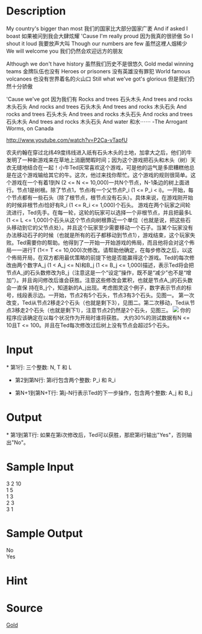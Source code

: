 
# Description

<div class="content">My country&#39;s bigger than most		我们的国家比大部分国家广袤
And if asked I boast			如果被问到我会大肆炫耀
&#39;Cause I&#39;m really proud			因为我真的很骄傲
So I shout it loud			我要放声大叫
Though our numbers are few		虽然这裡人烟稀少
We will welcome you			我们仍然会欢迎远方的朋友

Although we don&#39;t have history		虽然我们历史不是很悠久
Gold medal winning teams		金牌队伍也没有
Heroes or prisoners			没有英雄没有罪犯
World famous volcanoes			也没有世界着名的火山口
Still what we&#39;ve got&#39;s glorious		但是我们仍然十分骄傲

&#39;Cause we&#39;ve got			因为我们有
Rocks and trees				石头木头
And trees and rocks			木头石头
And rocks and trees			石头木头
And trees and rocks			木头石头
And rocks and trees			石头木头
And trees and rocks			木头石头
And rocks and trees			石头木头
And trees and rocks			木头石头
And water 				和水⋯⋯
    -The Arrogant Worms, on Canada

http://www.youtube.com/watch?v=P2Ca-vTapfU

农夫约翰在穿过北纬49度纬线进入祇有石头木头的土地，加拿大之后，他们的牛发明了一种新游戏来在草地上消磨閒暇时间；因为这个游戏把石头和木头（树）天衣无缝地结合在一起！小牛Ted灰常喜欢这个游戏，可是他的运气是多麽糟糕他总是在这个游戏输给其它的牛。这次，他过来找你帮忙。这个游戏的规则很简单。这个游戏在一个有着1到N (2 &lt;= N &lt;= 10,000)一共N个节点，N-1条边的树上面进行。节点1是树根。除了节点1，节点i有一个父节点P_i (1 &lt;= P_i &lt; i)。一开始，每个节点都有一些石头（除了根节点，根节点没有石头）。具体来说，在游戏刚开始的时候非根节点i恰好有R_i (1 &lt;= R_i &lt;= 1,000)个石头。
游戏在两个玩家之间轮流进行，Ted先手。在每一轮，这轮的玩家可以选择一个非根节点，并且把最多L (1 &lt;= L &lt;= 1,000)个石头从这个节点向树根靠近一个单位（也就是说，把这些石头移动到它的父节点处）。并且这个玩家至少需要移动一个石子。当某个玩家没有办法移动石子的时候（也就是所有的石子都移动到节点1），游戏结束，这个玩家失败。Ted需要你的帮助。他得到了一开始一开始游戏的佈局，而且他将会对这个佈局一一进行T (1&lt;= T &lt;= 10,000)次修改。请帮助他确定，在每步修改之后，以这个佈局开局，在双方都用最优策略的前提下他是否能赢得这个游戏。Ted的每次修改由两个数字A_j (1 &lt; A_j &lt;= N)和B_j (1 &lt;= B_j &lt;= 1,000)描述，表示Ted将会把节点A_j的石头数修改为B_j（注意这是一个“设定”操作，既不是“减少”也不是“增加”）。并且询问修改后谁会获胜。注意这些修改会累积，也就是节点A_j的石头数会一直保
持在B_j个，知道新的A_j出现。考虑图灵这个例子，数字表示节点的标号，线段表示边。一开始，节点2有5个石头，节点3有3个石头。见图一。
第一次改变，Ted从节点2移走2个石头（也就是剩下3），见图二。第二次移动，Ted从节点3移走2个石头（也就是剩下1），注意节点2仍然是2个石头，见图三。
   <img border="0" src="source/bzoj/1777/img/aHR0cHM6Ly9seWRzeS5jb20vSnVkZ2VPbmxpbmUvaW1hZ2VzLzE3NzcuanBn.jpg"/>
你的程序应该确定在以每个状况作为开局时谁将获胜。
大约30%的测试数据有N &lt;= 10且T &lt;= 100。并且在Ted每次修改过后树上没有节点会超过5个石头。
</div>

# Input

<div class="content">* 第1行: 三个整数: N, T 和 L

* 第2到第N行: 第i行包含两个整数: P_i 和 R_i

* 第N+1到第N+T行: 第j-N行表示Ted的下一步操作，包含两个整数: A_j 和 B_j

</div>

# Output

<div class="content">* 第1到第T行: 如果在第i次修改后，Ted可以获胜，那麽第i行输出&#34;Yes&#34;，否则输出&#34;No&#34;。
</div>

# Sample Input

<div class="content"><span class="sampledata">3 2 10<br/>
1 5<br/>
1 3<br/>
2 3<br/>
3 1<br/>
</span></div>

# Sample Output

<div class="content"><span class="sampledata">No<br/>
Yes<br/>
</span></div>

# Hint

<div class="content"><p></p></div>

# Source

<div class="content"><p><a href="problemset.php?search=Gold">Gold</a></p></div>

